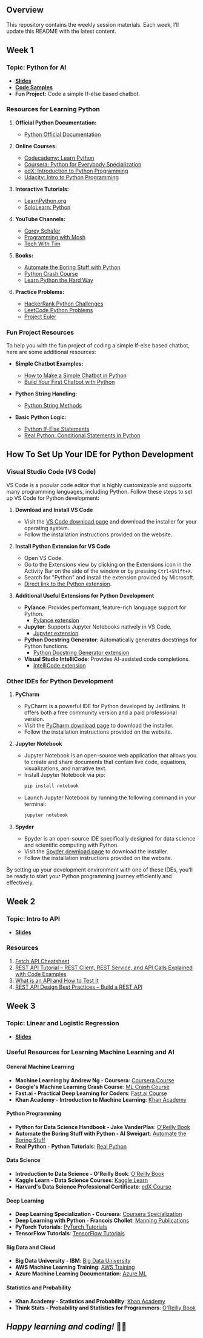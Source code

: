 ## Overview
This repository contains the weekly session materials. Each week, I’ll update this README with the latest content.

## **Week 1**
### Topic: Python for AI
- [**Slides**](Week_1/Slides.pptx)
- [**Code Samples**](Week_1/main.py)
- **Fun Project:** Code a simple If-else based chatbot.

### Resources for Learning Python
1. **Official Python Documentation:**
   - [Python Official Documentation](https://docs.python.org/3/tutorial/index.html)

2. **Online Courses:**
   - [Codecademy: Learn Python](https://www.codecademy.com/learn/learn-python-3)
   - [Coursera: Python for Everybody Specialization](https://www.coursera.org/specializations/python)
   - [edX: Introduction to Python Programming](https://www.edx.org/course/introduction-to-python-programming)
   - [Udacity: Intro to Python Programming](https://www.udacity.com/course/introduction-to-python--ud1110)

3. **Interactive Tutorials:**
   - [LearnPython.org](https://www.learnpython.org/)
   - [SoloLearn: Python](https://www.sololearn.com/Course/Python/)

4. **YouTube Channels:**
   - [Corey Schafer](https://www.youtube.com/user/schafer5)
   - [Programming with Mosh](https://www.youtube.com/playlist?list=PLTjRvDozrdlxAhsPP4ZYtt3G8KbJ449oT)
   - [Tech With Tim](https://www.youtube.com/playlist?list=PLzMcBGfZo4-mFu00qxl0a67RhjjZj3jXm)

5. **Books:**
   - [Automate the Boring Stuff with Python](https://automatetheboringstuff.com/)
   - [Python Crash Course](https://nostarch.com/pythoncrashcourse2e)
   - [Learn Python the Hard Way](https://learnpythonthehardway.org/)

6. **Practice Problems:**
   - [HackerRank Python Challenges](https://www.hackerrank.com/domains/tutorials/10-days-of-python)
   - [LeetCode Python Problems](https://leetcode.com/problemset/all/?difficulty=Easy&difficulty=Medium&difficulty=Hard&status=Todo&topicSlugs=python)
   - [Project Euler](https://projecteuler.net/archives)

### Fun Project Resources
To help you with the fun project of coding a simple If-else based chatbot, here are some additional resources:
- **Simple Chatbot Examples:**
  - [How to Make a Simple Chatbot in Python](https://www.digitalocean.com/community/tutorials/how-to-make-a-chatbot-in-python)
  - [Build Your First Chatbot with Python](https://towardsdatascience.com/build-your-first-chatbot-with-python-nltk-5d07b027e727)

- **Python String Handling:**
  - [Python String Methods](https://www.w3schools.com/python/python_strings_methods.asp)

- **Basic Python Logic:**
  - [Python If-Else Statements](https://www.w3schools.com/python/python_conditions.asp)
  - [Real Python: Conditional Statements in Python](https://realpython.com/python-conditional-statements/)

## How To Set Up Your IDE for Python Development

### Visual Studio Code (VS Code)

VS Code is a popular code editor that is highly customizable and supports many programming languages, including Python. Follow these steps to set up VS Code for Python development:

1. **Download and Install VS Code**
   - Visit the [VS Code download page](https://code.visualstudio.com/?WT.mc_id=%3Fwt.mc_id%3Dstudentamb_298069) and download the installer for your operating system.
   - Follow the installation instructions provided on the website.

2. **Install Python Extension for VS Code**
   - Open VS Code.
   - Go to the Extensions view by clicking on the Extensions icon in the Activity Bar on the side of the window or by pressing `Ctrl+Shift+X`.
   - Search for "Python" and install the extension provided by Microsoft.
   - [Direct link to the Python extension](https://marketplace.visualstudio.com/items?itemName=ms-python.python&WT.mc_id=%3Fwt.mc_id%3Dstudentamb_298069).

3. **Additional Useful Extensions for Python Development**
   - **Pylance**: Provides performant, feature-rich language support for Python.
     - [Pylance extension](https://marketplace.visualstudio.com/items?itemName=ms-python.vscode-pylance&WT.mc_id=%3Fwt.mc_id%3Dstudentamb_298069)
   - **Jupyter**: Supports Jupyter Notebooks natively in VS Code.
     - [Jupyter extension](https://marketplace.visualstudio.com/items?itemName=ms-toolsai.jupyter&WT.mc_id=%3Fwt.mc_id%3Dstudentamb_298069)
   - **Python Docstring Generator**: Automatically generates docstrings for Python functions.
     - [Python Docstring Generator extension](https://marketplace.visualstudio.com/items?itemName=njpwerner.autodocstring&WT.mc_id=%3Fwt.mc_id%3Dstudentamb_298069)
   - **Visual Studio IntelliCode**: Provides AI-assisted code completions.
     - [IntelliCode extension](https://marketplace.visualstudio.com/items?itemName=VisualStudioExptTeam.vscodeintellicode&WT.mc_id=%3Fwt.mc_id%3Dstudentamb_298069)

### Other IDEs for Python Development

1. **PyCharm**
   - PyCharm is a powerful IDE for Python developed by JetBrains. It offers both a free community version and a paid professional version.
   - Visit the [PyCharm download page](https://www.jetbrains.com/pycharm/download/?WT.mc_id=%3Fwt.mc_id%3Dstudentamb_298069) to download the installer.
   - Follow the installation instructions provided on the website.

2. **Jupyter Notebook**
   - Jupyter Notebook is an open-source web application that allows you to create and share documents that contain live code, equations, visualizations, and narrative text.
   - Install Jupyter Notebook via pip:
     ```sh
     pip install notebook
     ```
   - Launch Jupyter Notebook by running the following command in your terminal:
     ```sh
     jupyter notebook
     ```

3. **Spyder**
   - Spyder is an open-source IDE specifically designed for data science and scientific computing with Python.
   - Visit the [Spyder download page](https://www.spyder-ide.org/?WT.mc_id=%3Fwt.mc_id%3Dstudentamb_298069) to download the installer.
   - Follow the installation instructions provided on the website.

By setting up your development environment with one of these IDEs, you'll be ready to start your Python programming journey efficiently and effectively.

## **Week 2**
### Topic: Intro to API
- [**Slides**](Week_2/Intro_to_API.pdf)

### Resources
1. [Fetch API Cheatsheet](https://www.freecodecamp.org/news/fetch-api-cheatsheet/)
2. [REST API Tutorial – REST Client, REST Service, and API Calls Explained with Code Examples](https://www.freecodecamp.org/news/rest-api-tutorial-rest-client-rest-service-and-api-calls-explained-with-code-examples/)
3. [What is an API and How to Test It](https://www.freecodecamp.org/news/what-is-an-api-and-how-to-test-it/)
4. [REST API Design Best Practices – Build a REST API](https://www.freecodecamp.org/news/rest-api-design-best-practices-build-a-rest-api/)

## **Week 3**
### Topic: Linear and Logistic Regression
- [**Slides**](Week_3/PowerPoint.pptx)

### Useful Resources for Learning Machine Learning and AI

#### General Machine Learning
- **Machine Learning by Andrew Ng - Coursera**: [Coursera Course](https://www.coursera.org/learn/machine-learning)
- **Google's Machine Learning Crash Course**: [ML Crash Course](https://developers.google.com/machine-learning/crash-course)
- **Fast.ai - Practical Deep Learning for Coders**: [Fast.ai Course](https://www.fast.ai/)
- **Khan Academy - Introduction to Machine Learning**: [Khan Academy](https://www.khanacademy.org/computing/computer-science/algorithms)

#### Python Programming
- **Python for Data Science Handbook - Jake VanderPlas**: [O'Reilly Book](https://jakevdp.github.io/PythonDataScienceHandbook/)
- **Automate the Boring Stuff with Python - Al Sweigart**: [Automate the Boring Stuff](https://automatetheboringstuff.com/)
- **Real Python - Python Tutorials**: [Real Python](https://realpython.com/)

#### Data Science
- **Introduction to Data Science - O'Reilly Book**: [O'Reilly Book](https://www.oreilly.com/library/view/introduction-to-data/9781449358655/)
- **Kaggle Learn - Data Science Courses**: [Kaggle Learn](https://www.kaggle.com/learn/overview)
- **Harvard's Data Science Professional Certificate**: [edX Course](https://www.edx.org/professional-certificate/harvardx-data-science)

#### Deep Learning
- **Deep Learning Specialization - Coursera**: [Coursera Specialization](https://www.coursera.org/specializations/deep-learning)
- **Deep Learning with Python - Francois Chollet**: [Manning Publications](https://www.manning.com/books/deep-learning-with-python)
- **PyTorch Tutorials**: [PyTorch Tutorials](https://pytorch.org/tutorials/)
- **TensorFlow Tutorials**: [TensorFlow Tutorials](https://www.tensorflow.org/tutorials)

#### Big Data and Cloud
- **Big Data University - IBM**: [Big Data University](https://bigdatauniversity.com/)
- **AWS Machine Learning Training**: [AWS Training](https://aws.amazon.com/training/learning-paths/machine-learning/)
- **Azure Machine Learning Documentation**: [Azure ML](https://docs.microsoft.com/en-us/azure/machine-learning/)

#### Statistics and Probability
- **Khan Academy - Statistics and Probability**: [Khan Academy](https://www.khanacademy.org/math/statistics-probability)
- **Think Stats - Probability and Statistics for Programmers**: [O'Reilly Book](https://www.oreilly.com/library/view/think-stats/9781449330293/)



## _Happy learning and coding!_ 🧑‍💻

